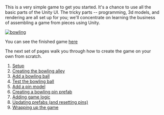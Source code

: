 This is a very simple game to get you started. It's a chance to use all the basic parts of the Unity UI. The tricky parts -- programming, 3d models, and rendering are all set up for you; we'll concentrate on learning the business of assembling a game from pieces using Unity.

<a href ="https://dl.dropboxusercontent.com/u/2977490/Unity%40makerhaus/Unity%40makerhaus.html"> ![bowling](https://dl.dropboxusercontent.com/u/2977490/Unity%40makerhaus/gfx/Screenshot%202013-10-13%2000.01.50.png)</a>

You can see the finished game [here](https://dl.dropboxusercontent.com/u/2977490/Unity%40makerhaus/Unity%40makerhaus.html)

The next set of pages walk you through how to create the game on your own from scratch.

1. [Setup](ex1-1)
2. [Creating the bowling alley](ex1-2)
3. [Add a bowling ball](ex1-3)
4. [Test the bowling ball](ex1-4)
5. [Add a pin model](ex1-5)
6. [Creating a bowling pin prefab](ex1-6)
7. [Adding game logic](ex1-7)
8. [Updating prefabs (and resetting pins)](ex1-8)
9. [Wrapping up the game](ex1-9)